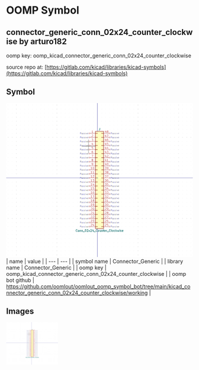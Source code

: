 # OOMP Symbol  
## connector_generic_conn_02x24_counter_clockwise  by arturo182  
  
oomp key: oomp_kicad_connector_generic_conn_02x24_counter_clockwise  
  
source repo at: [https://gitlab.com/kicad/libraries/kicad-symbols](https://gitlab.com/kicad/libraries/kicad-symbols)  
## Symbol  
  
[![working.png](working_600.png)](working.png)  
| name | value | 
| --- | --- | 
| symbol name | Connector_Generic | 
| library name | Connector_Generic | 
| oomp key | oomp_kicad_connector_generic_conn_02x24_counter_clockwise | 
| oomp bot github | https://github.com/oomlout/oomlout_oomp_symbol_bot/tree/main/kicad_connector_generic_conn_02x24_counter_clockwise/working | 
## Images  
  
[![working.png](working_140.png)](working.png)  
